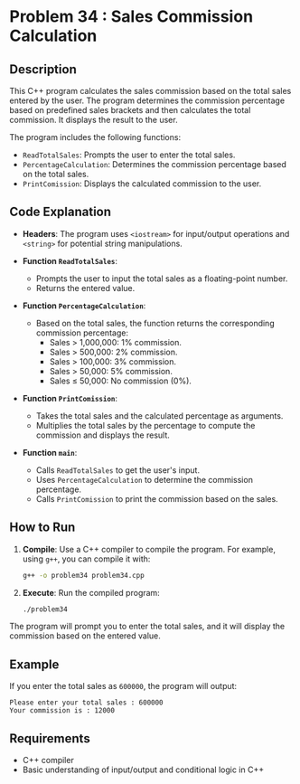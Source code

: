 # Problem 34 : Sales Commission Calculation

## Description
This C++ program calculates the sales commission based on the total sales entered by the user. The program determines the commission percentage based on predefined sales brackets and then calculates the total commission. It displays the result to the user.

The program includes the following functions:
- `ReadTotalSales`: Prompts the user to enter the total sales.
- `PercentageCalculation`: Determines the commission percentage based on the total sales.
- `PrintComission`: Displays the calculated commission to the user.

## Code Explanation

- **Headers**: The program uses `<iostream>` for input/output operations and `<string>` for potential string manipulations.
- **Function `ReadTotalSales`**: 
  - Prompts the user to input the total sales as a floating-point number.
  - Returns the entered value.
  
- **Function `PercentageCalculation`**:
  - Based on the total sales, the function returns the corresponding commission percentage:
    - Sales > 1,000,000: 1% commission.
    - Sales > 500,000: 2% commission.
    - Sales > 100,000: 3% commission.
    - Sales > 50,000: 5% commission.
    - Sales ≤ 50,000: No commission (0%).
  
- **Function `PrintComission`**:
  - Takes the total sales and the calculated percentage as arguments.
  - Multiplies the total sales by the percentage to compute the commission and displays the result.

- **Function `main`**:
  - Calls `ReadTotalSales` to get the user's input.
  - Uses `PercentageCalculation` to determine the commission percentage.
  - Calls `PrintComission` to print the commission based on the sales.

## How to Run

1. **Compile**: Use a C++ compiler to compile the program. For example, using `g++`, you can compile it with:
   ```bash
   g++ -o problem34 problem34.cpp
   ```
2. **Execute**: Run the compiled program:
   ```bash
   ./problem34
   ```
  The program will prompt you to enter the total sales, and it will display the commission based on the entered value.
## Example

If you enter the total sales as `600000`, the program will output:
```
Please enter your total sales : 600000
Your commission is : 12000
```

## Requirements
- C++ compiler
- Basic understanding of input/output and conditional logic in C++

